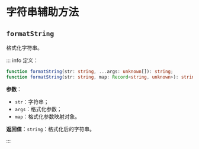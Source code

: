 # 字符串辅助方法

## `formatString`

格式化字符串。

::: info 定义：

```ts
function formatString(str: string, ...args: unknown[]): string;
function formatString(str: string, map: Record<string, unknown>): string;
```

**参数**：

* `str`：字符串；
* `args`：格式化参数；
* `map`：格式化参数映射对象。

**返回值**：`string`：格式化后的字符串。

:::
